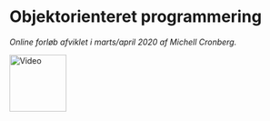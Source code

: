 # Objektorienteret programmering
*Online forløb afviklet i marts/april 2020 af Michell Cronberg.*

<a target="_blank" href="http://youtu.be/E7Aocm1Q0PM?hd=1"><img src="http://cdn.cronberg.dk/kurser/div/youtube.png" alt="Video" width="100"></a>
